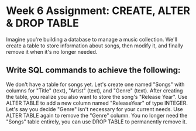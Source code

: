 # Week 6 Assignment: CREATE, ALTER & DROP TABLE

Imagine you're building a database to manage a music collection. We'll create a table to store information about songs, then modify it, and finally remove it when it's no longer needed.
## Write SQL commands to achieve the following: 
We don't have a table for songs yet. Let's create one named "Songs" with columns for "Title" (text), "Artist" (text), and "Genre" (text).
After creating the table, you realize you also want to store the song's "Release Year". Use ALTER TABLE to add a new column named "ReleaseYear" of type INTEGER.
Let's say you decide "Genre" isn't necessary for your current needs. Use ALTER TABLE again to remove the "Genre" column.
You no longer need the "Songs" table entirely, you can use DROP TABLE to permanently remove it.
